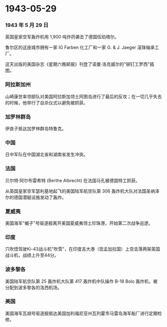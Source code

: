 # 1943-05-29

### 1943 年 5 月 29 日

英国皇家空军轰炸机用 1,900 吨炸药袭击了德国伍珀塔尔。

鲁尔区的这座城市拥有一家 IG Farben 化工厂和一家 G. & J. Jaeger
滚珠轴承工厂。

这天出版的美国杂志《星期六晚邮报》刊登了诺曼·洛克威尔的"铆钉工罗西"插图。

### 阿拉斯加州

山崎康世率领部队对美国阿拉斯加领土阿图岛进行了最后的反攻；在一切几乎失去的时候，他举行了自杀仪式以避免被抓获。

### 加罗林群岛

伊良子抵达加罗林群岛特鲁克。

### 中国

日中军队在中国湖北省和湖南省发生冲突。

### 法国

贝尔特·阿尔布雷希特 (Berthe Albrecht) 在法国马孔被德国特工抓获。

从英国皇家空军瑟利基地起飞的美国陆军航空队第 306
轰炸机大队对法国圣纳泽尔的德国潜艇设施发动了轰炸。

### 夏威夷

美国海军"蝎子"号驱逐舰离开美国夏威夷领土珍珠港，开始第二次战争巡逻。

### 印度

穴吹悟驾驶Ki-43战斗机"吹雪"，在印度吉大港（现孟加拉国）上空击落两架英国战斗机，战绩上升至44分。

### 波多黎各

美国陆军航空队第 25 轰炸机大队第 417 轰炸机中队操作 B-18 Bolo
轰炸机，被分配到波多黎各的洛西机场。

### 美国

美国海军瓦胡号驱逐舰抵达美国加利福尼亚州瓦列霍市马雷岛海军船厂进行定期检修。
